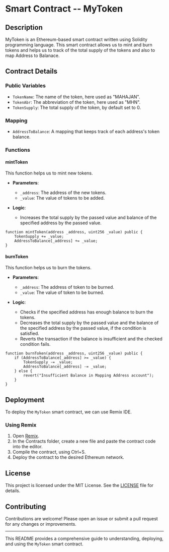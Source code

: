 # Smart Contract -- MyToken

## Description

MyToken is an Ethereum-based smart contract written using Solidity programming language. This smart contract allows us to mint and burn tokens and helps us to track of the total supply of the tokens and also to map Address to Balanace.

## Contract Details

### Public Variables

- `TokenName`: The name of the token, here used as "MAHAJAN".
- `TokenAbr`: The abbreviation of the token, here used as "MHN".
- `TokenSupply`: The total supply of the token, by default set to 0.

### Mapping

- `AddressToBalance`: A mapping that keeps track of each address's token balance.

### Functions

#### mintToken

This function helps us to mint new tokens.

- **Parameters**:
  - `_address`: The address of the new tokens.
  - `_value`: The value of tokens to be added.

- **Logic**:
  - Increases the total supply by the passed value and balance of the specified address by the passed value.

```solidity
function mintToken(address _address, uint256 _value) public {
    TokenSupply += _value;
    AddressToBalance[_address] += _value;
}
```

#### burnToken

This function helps us to burn the tokens.

- **Parameters**:
  - `_address`: The address of token to be burned.
  - `_value`: The value of token to be burned.

- **Logic**:
  - Checks if the specified address has enough balance to burn the tokens.
  - Decreases the total supply by the passed value and the balance of the specified address by the passed value, if the condition is satisfied.
  - Reverts the transaction if the balance is insufficient and the checked condition fails.

```solidity
function burnToken(address _address, uint256 _value) public {
    if (AddressToBalance[_address] >= _value) {
        TokenSupply -= _value;
        AddressToBalance[_address] -= _value;
    } else {
        revert("Insufficient Balance in Mapping Address account");
    }
}
```

## Deployment

To deploy the `MyToken` smart contract, we can use Remix IDE.

### Using Remix

1. Open [Remix](https://remix.ethereum.org/).
2. In the Contracts folder, create a new file and paste the contract code into the editor.
3. Compile the contract, using Ctrl+S.
4. Deploy the contract to the desired Ethereum network.
## License

This project is licensed under the MIT License. See the [LICENSE](LICENSE) file for details.

## Contributing

Contributions are welcome! Please open an issue or submit a pull request for any changes or improvements.

---

This README provides a comprehensive guide to understanding, deploying, and using the `MyToken` smart contract.
